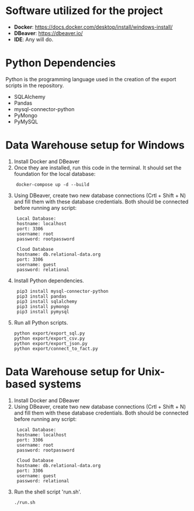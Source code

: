 # Software utilized for the project
- **Docker**: https://docs.docker.com/desktop/install/windows-install/
- **DBeaver**: https://dbeaver.io/
- **IDE**: Any will do.

# Python Dependencies
Python is the programming language used in the creation of the export scripts in the repository. 
- SQLAlchemy
- Pandas
- mysql-connector-python
- PyMongo
- PyMySQL

# Data Warehouse setup for Windows
1. Install Docker and DBeaver
2. Once they are installed, run this code in the terminal. It should set the foundation for the local database:
  ```Terminal
	  docker-compose up -d --build
  ```
3. Using DBeaver, create two new database connections (Crtl + Shift + N) and fill them with these database credentials. Both should be connected before running any script:
   ```
    Local Database:
    hostname: localhost
    port: 3306
    username: root
    password: rootpassword
    
    Cloud Database
    hostname: db.relational-data.org
    port: 3306
    username: guest
    password: relational
   ```
4. Install Python dependencies.
   ```
    pip3 install mysql-connector-python
    pip3 install pandas
    pip3 install sqlalchemy
    pip3 install pymongo
    pip3 install pymysql
   ```
5. Run all Python scripts.
   ```
   python export/export_sql.py
   python export/export_csv.py
   python export/export_json.py
   python export/connect_to_fact.py
   ```
   
# Data Warehouse setup for Unix-based systems
1. Install Docker and DBeaver
2. Using DBeaver, create two new database connections (Crtl + Shift + N) and fill them with these database credentials. Both should be connected before running any script:
   ```
    Local Database:
    hostname: localhost
    port: 3306
    username: root
    password: rootpassword
    
    Cloud Database
    hostname: db.relational-data.org
    port: 3306
    username: guest
    password: relational
   ```
3. Run the shell script 'run.sh'.
   ```
   ./run.sh
   ```


